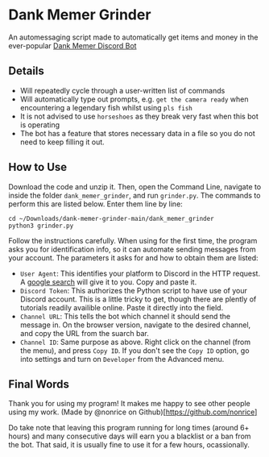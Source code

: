 # Dank Memer Grinder
An automessaging script made to automatically get items and money in the ever-popular [Dank Memer Discord Bot](https://www.dankmemer.lol)

## Details
* Will repeatedly cycle through a user-written list of commands
* Will automatically type out prompts, e.g. `get the camera ready` when encountering a legendary fish whilst using `pls fish`
* It is not advised to use `horseshoes` as they break very fast when this bot is operating
* The bot has a feature that stores necessary data in a file so you do not need to keep filling it out.

## How to Use
Download the code and unzip it. Then, open the Command Line, navigate to inside the folder `dank_memer_grinder`, and run `grinder.py`. The commands to perform this are listed below. Enter them line by line:
```
cd ~/Downloads/dank-memer-grinder-main/dank_memer_grinder
python3 grinder.py
```
Follow the instructions carefully. When using for the first time, the program asks you for identification info, so it can automate sending messages from your account. The parameters it asks for and how to obtain them are listed:
* `User Agent`: This identifies your platform to Discord in the HTTP request. A [google search](https://www.google.com/search?q=what+is+my+user+agent) will give it to you. Copy and paste it.
* `Discord Token`: This authorizes the Python script to have use of your Discord account. This is a little tricky to get, though there are plently of tutorials readily availible online. Paste it directly into the field.
* `Channel URL`: This tells the bot which channel it should send the message in. On the browser version, navigate to the desired channel, and copy the URL from the suarch bar. 
* `Channel ID`: Same purpose as above. Right click on the channel (from the menu), and press `Copy ID`. If you don't see the `Copy ID` option, go into settings and turn on `Developer` from the Advanced menu.

## Final Words
Thank you for using my program! It makes me happy to see other people using my work. (Made by @nonrice on Github)[https://github.com/nonrice]

Do take note that leaving this program running for long times (around 6+ hours) and many consecutive days will earn you a blacklist or a ban from the bot. That said, it is usually fine to use it for a few hours, ocassionally. 

